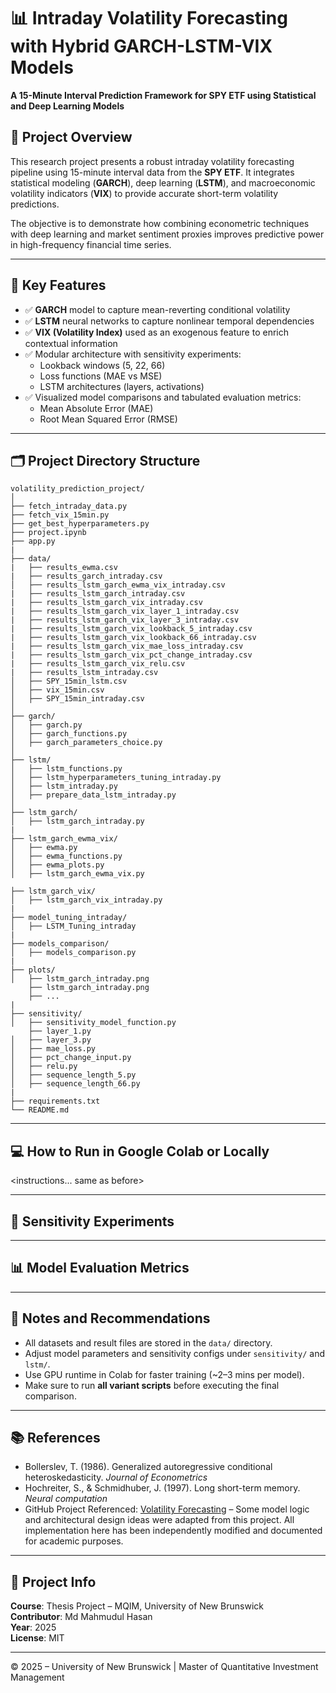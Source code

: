 # 📊 Intraday Volatility Forecasting with Hybrid GARCH-LSTM-VIX Models  
**A 15-Minute Interval Prediction Framework for SPY ETF using Statistical and Deep Learning Models**

## 🧠 Project Overview

This research project presents a robust intraday volatility forecasting pipeline using 15-minute interval data from the **SPY ETF**. It integrates statistical modeling (**GARCH**), deep learning (**LSTM**), and macroeconomic volatility indicators (**VIX**) to provide accurate short-term volatility predictions.

The objective is to demonstrate how combining econometric techniques with deep learning and market sentiment proxies improves predictive power in high-frequency financial time series.

---

## 🚀 Key Features

- ✅ **GARCH** model to capture mean-reverting conditional volatility
- ✅ **LSTM** neural networks to capture nonlinear temporal dependencies
- ✅ **VIX (Volatility Index)** used as an exogenous feature to enrich contextual information
- ✅ Modular architecture with sensitivity experiments:
  - Lookback windows (5, 22, 66)
  - Loss functions (MAE vs MSE)
  - LSTM architectures (layers, activations)
- ✅ Visualized model comparisons and tabulated evaluation metrics:
  - Mean Absolute Error (MAE)
  - Root Mean Squared Error (RMSE)

---

## 🗂️ Project Directory Structure

```
volatility_prediction_project/
│
├── fetch_intraday_data.py
├── fetch_vix_15min.py
├── get_best_hyperparameters.py
├── project.ipynb
├── app.py
|
├── data/
|   ├── results_ewma.csv
|   ├── results_garch_intraday.csv
│   ├── results_lstm_garch_ewma_vix_intraday.csv
|   ├── results_lstm_garch_intraday.csv
|   ├── results_lstm_garch_vix_intraday.csv
|   ├── results_lstm_garch_vix_layer_1_intraday.csv
|   ├── results_lstm_garch_vix_layer_3_intraday.csv
|   ├── results_lstm_garch_vix_lookback_5_intraday.csv
|   ├── results_lstm_garch_vix_lookback_66_intraday.csv
|   ├── results_lstm_garch_vix_mae_loss_intraday.csv
|   ├── results_lstm_garch_vix_pct_change_intraday.csv
|   ├── results_lstm_garch_vix_relu.csv
|   ├── results_lstm_intraday.csv
│   ├── SPY_15min_lstm.csv
│   ├── vix_15min.csv
│   ├── SPY_15min_intraday.csv
│
├── garch/
│   ├── garch.py
│   ├── garch_functions.py
│   ├── garch_parameters_choice.py
│
├── lstm/
│   ├── lstm_functions.py
│   ├── lstm_hyperparameters_tuning_intraday.py
│   ├── lstm_intraday.py
│   ├── prepare_data_lstm_intraday.py
│
├── lstm_garch/
│   ├── lstm_garch_intraday.py
|
├── lstm_garch_ewma_vix/
│   ├── ewma.py
│   ├── ewma_functions.py
│   ├── ewma_plots.py
│   ├── lstm_garch_ewma_vix.py

├── lstm_garch_vix/
│   ├── lstm_garch_vix_intraday.py
|
├── model_tuning_intraday/
│   ├── LSTM_Tuning_intraday
|
├── models_comparison/
│   ├── models_comparison.py
|
├── plots/
│   ├── lstm_garch_intraday.png
    ├── lstm_garch_intraday.png
    ├── ...
|
├── sensitivity/
│   ├── sensitivity_model_function.py
    ├── layer_1.py
│   ├── layer_3.py
│   ├── mae_loss.py
│   ├── pct_change_input.py
│   ├── relu.py
│   ├── sequence_length_5.py
│   ├── sequence_length_66.py
|
├── requirements.txt
└── README.md
```
---

## 💻 How to Run in Google Colab or Locally

<instructions... same as before>

---

## 🧪 Sensitivity Experiments

<same content...>

---

## 📊 Model Evaluation Metrics

<same content...>

---

## 📝 Notes and Recommendations

- All datasets and result files are stored in the `data/` directory.
- Adjust model parameters and sensitivity configs under `sensitivity/` and `lstm/`.
- Use GPU runtime in Colab for faster training (~2–3 mins per model).
- Make sure to run **all variant scripts** before executing the final comparison.

---

## 📚 References

- Bollerslev, T. (1986). Generalized autoregressive conditional heteroskedasticity. _Journal of Econometrics_
- Hochreiter, S., & Schmidhuber, J. (1997). Long short-term memory. _Neural computation_
- GitHub Project Referenced: [Volatility Forecasting](https://github.com/) – Some model logic and architectural design ideas were adapted from this project. All implementation here has been independently modified and documented for academic purposes.

---

## 📅 Project Info

**Course**: Thesis Project – MQIM, University of New Brunswick  
**Contributor**: Md Mahmudul Hasan  
**Year**: 2025  
**License**: MIT

---

© 2025 – University of New Brunswick | Master of Quantitative Investment Management
